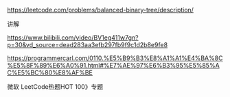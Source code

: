https://leetcode.com/problems/balanced-binary-tree/description/

讲解

https://www.bilibili.com/video/BV1eg411w7gn?p=30&vd_source=dead283aa3efb297fb9f9c1d2b8e9fe8

https://programmercarl.com/0110.%E5%B9%B3%E8%A1%A1%E4%BA%8C%E5%8F%89%E6%A0%91.html#%E7%AE%97%E6%B3%95%E5%85%AC%E5%BC%80%E8%AF%BE


微软
LeetCode热题HOT 100》专题


